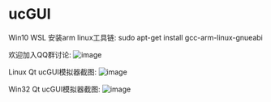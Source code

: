 # ucGUI

Win10 WSL 安装arm linux工具链:
sudo apt-get install gcc-arm-linux-gnueabi

欢迎加入QQ群讨论:
![image](https://raw.githubusercontent.com/qq516333132/ucGUI/master/uCGUI398/Doc/ScreenShots/qqgroup.jpg)

Linux Qt ucGUI模拟器截图:
![image](https://raw.githubusercontent.com/qq516333132/ucGUI/master/uCGUI398/Doc/ScreenShots/Linux_ucGUI_Qt.jpg)

Win32 Qt ucGUI模拟器截图:
![image](https://raw.githubusercontent.com/qq516333132/ucGUI/master/uCGUI398/Doc/ScreenShots/Win32_ucGUI_Qt.png)